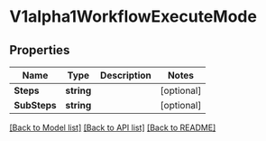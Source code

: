 # V1alpha1WorkflowExecuteMode

## Properties

Name | Type | Description | Notes
------------ | ------------- | ------------- | -------------
**Steps** | **string** |  | [optional] 
**SubSteps** | **string** |  | [optional] 

[[Back to Model list]](../README.md#documentation-for-models) [[Back to API list]](../README.md#documentation-for-api-endpoints) [[Back to README]](../README.md)


